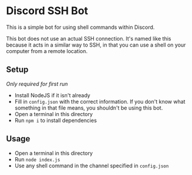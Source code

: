 # Discord SSH Bot
This is a simple bot for using shell commands within Discord.

This bot does not use an actual SSH connection. It's named like this because it acts in a similar way to SSH, in that you can use a shell on your computer from a remote location.

## Setup
_Only required for first run_
- Install NodeJS if it isn't already
- Fill in `config.json` with the correct information. If you don't know what something in that file means, you shouldn't be using this bot.
- Open a terminal in this directory
- Run `npm i` to install dependencies

## Usage
- Open a terminal in this directory
- Run `node index.js`
- Use any shell command in the channel specified in `config.json`
